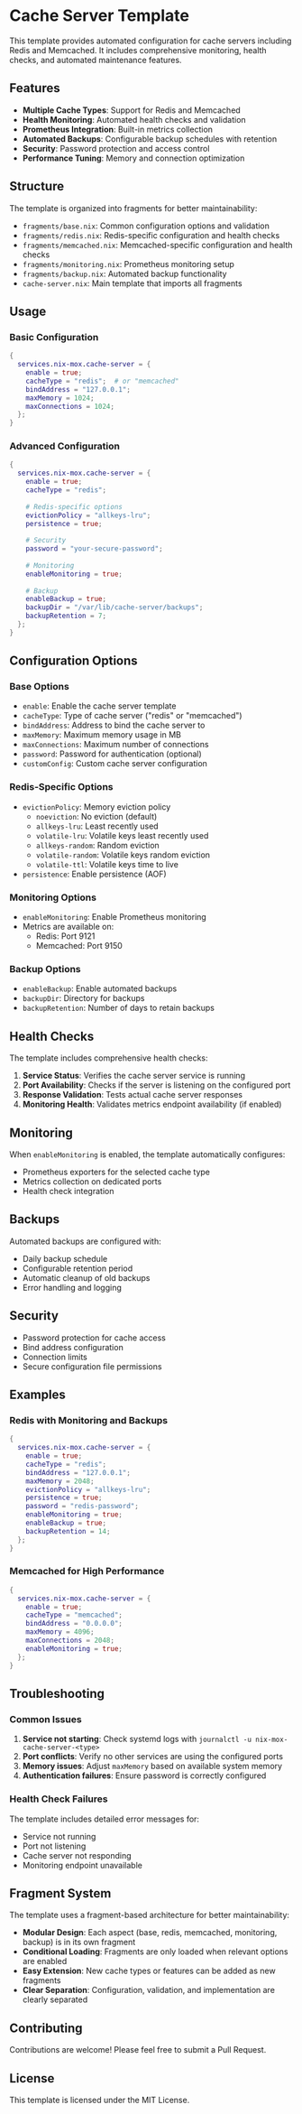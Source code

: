 # Cache Server Template

This template provides automated configuration for cache servers including Redis and Memcached. It includes comprehensive monitoring, health checks, and automated maintenance features.

## Features

- **Multiple Cache Types**: Support for Redis and Memcached
- **Health Monitoring**: Automated health checks and validation
- **Prometheus Integration**: Built-in metrics collection
- **Automated Backups**: Configurable backup schedules with retention
- **Security**: Password protection and access control
- **Performance Tuning**: Memory and connection optimization

## Structure

The template is organized into fragments for better maintainability:

- `fragments/base.nix`: Common configuration options and validation
- `fragments/redis.nix`: Redis-specific configuration and health checks
- `fragments/memcached.nix`: Memcached-specific configuration and health checks
- `fragments/monitoring.nix`: Prometheus monitoring setup
- `fragments/backup.nix`: Automated backup functionality
- `cache-server.nix`: Main template that imports all fragments

## Usage

### Basic Configuration

```nix
{
  services.nix-mox.cache-server = {
    enable = true;
    cacheType = "redis";  # or "memcached"
    bindAddress = "127.0.0.1";
    maxMemory = 1024;
    maxConnections = 1024;
  };
}
```

### Advanced Configuration

```nix
{
  services.nix-mox.cache-server = {
    enable = true;
    cacheType = "redis";
    
    # Redis-specific options
    evictionPolicy = "allkeys-lru";
    persistence = true;
    
    # Security
    password = "your-secure-password";
    
    # Monitoring
    enableMonitoring = true;
    
    # Backup
    enableBackup = true;
    backupDir = "/var/lib/cache-server/backups";
    backupRetention = 7;
  };
}
```

## Configuration Options

### Base Options

- `enable`: Enable the cache server template
- `cacheType`: Type of cache server ("redis" or "memcached")
- `bindAddress`: Address to bind the cache server to
- `maxMemory`: Maximum memory usage in MB
- `maxConnections`: Maximum number of connections
- `password`: Password for authentication (optional)
- `customConfig`: Custom cache server configuration

### Redis-Specific Options

- `evictionPolicy`: Memory eviction policy
  - `noeviction`: No eviction (default)
  - `allkeys-lru`: Least recently used
  - `volatile-lru`: Volatile keys least recently used
  - `allkeys-random`: Random eviction
  - `volatile-random`: Volatile keys random eviction
  - `volatile-ttl`: Volatile keys time to live
- `persistence`: Enable persistence (AOF)

### Monitoring Options

- `enableMonitoring`: Enable Prometheus monitoring
- Metrics are available on:
  - Redis: Port 9121
  - Memcached: Port 9150

### Backup Options

- `enableBackup`: Enable automated backups
- `backupDir`: Directory for backups
- `backupRetention`: Number of days to retain backups

## Health Checks

The template includes comprehensive health checks:

1. **Service Status**: Verifies the cache server service is running
2. **Port Availability**: Checks if the server is listening on the configured port
3. **Response Validation**: Tests actual cache server responses
4. **Monitoring Health**: Validates metrics endpoint availability (if enabled)

## Monitoring

When `enableMonitoring` is enabled, the template automatically configures:

- Prometheus exporters for the selected cache type
- Metrics collection on dedicated ports
- Health check integration

## Backups

Automated backups are configured with:

- Daily backup schedule
- Configurable retention period
- Automatic cleanup of old backups
- Error handling and logging

## Security

- Password protection for cache access
- Bind address configuration
- Connection limits
- Secure configuration file permissions

## Examples

### Redis with Monitoring and Backups

```nix
{
  services.nix-mox.cache-server = {
    enable = true;
    cacheType = "redis";
    bindAddress = "127.0.0.1";
    maxMemory = 2048;
    evictionPolicy = "allkeys-lru";
    persistence = true;
    password = "redis-password";
    enableMonitoring = true;
    enableBackup = true;
    backupRetention = 14;
  };
}
```

### Memcached for High Performance

```nix
{
  services.nix-mox.cache-server = {
    enable = true;
    cacheType = "memcached";
    bindAddress = "0.0.0.0";
    maxMemory = 4096;
    maxConnections = 2048;
    enableMonitoring = true;
  };
}
```

## Troubleshooting

### Common Issues

1. **Service not starting**: Check systemd logs with `journalctl -u nix-mox-cache-server-<type>`
2. **Port conflicts**: Verify no other services are using the configured ports
3. **Memory issues**: Adjust `maxMemory` based on available system memory
4. **Authentication failures**: Ensure password is correctly configured

### Health Check Failures

The template includes detailed error messages for:
- Service not running
- Port not listening
- Cache server not responding
- Monitoring endpoint unavailable

## Fragment System

The template uses a fragment-based architecture for better maintainability:

- **Modular Design**: Each aspect (base, redis, memcached, monitoring, backup) is in its own fragment
- **Conditional Loading**: Fragments are only loaded when relevant options are enabled
- **Easy Extension**: New cache types or features can be added as new fragments
- **Clear Separation**: Configuration, validation, and implementation are clearly separated

## Contributing

Contributions are welcome! Please feel free to submit a Pull Request.

## License

This template is licensed under the MIT License.
